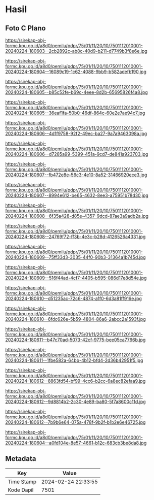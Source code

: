 # Hasil

## Foto C Plano

https://sirekap-obj-formc.kpu.go.id/a8d0/pemilu/pdpr/75/01/11/20/10/7501112010001-20240224-180603--2cb2892c-ab8c-40d9-b211-d7749b3f8e6e.jpg

https://sirekap-obj-formc.kpu.go.id/a8d0/pemilu/pdpr/75/01/11/20/10/7501112010001-20240224-180604--16089c19-1c62-4088-9bb9-b582adefb190.jpg

https://sirekap-obj-formc.kpu.go.id/a8d0/pemilu/pdpr/75/01/11/20/10/7501112010001-20240224-180605--b85c52fe-b69c-4eee-8d2b-65695826f4a8.jpg

https://sirekap-obj-formc.kpu.go.id/a8d0/pemilu/pdpr/75/01/11/20/10/7501112010001-20240224-180605--36eaf1fa-50b0-46df-864c-60e2e7ae94c7.jpg

https://sirekap-obj-formc.kpu.go.id/a8d0/pemilu/pdpr/75/01/11/20/10/7501112010001-20240224-180606--4d1f9758-92f2-49ec-ba27-9a7a9463098a.jpg

https://sirekap-obj-formc.kpu.go.id/a8d0/pemilu/pdpr/75/01/11/20/10/7501112010001-20240224-180606--d7285a99-5399-451a-9cd7-de841a923703.jpg

https://sirekap-obj-formc.kpu.go.id/a8d0/pemilu/pdpr/75/01/11/20/10/7501112010001-20240224-180607--fb472e8e-56c3-4e10-8a52-31466920ece3.jpg

https://sirekap-obj-formc.kpu.go.id/a8d0/pemilu/pdpr/75/01/11/20/10/7501112010001-20240224-180607--8994e612-be65-4632-8ee3-a75951b78d30.jpg

https://sirekap-obj-formc.kpu.go.id/a8d0/pemilu/pdpr/75/01/11/20/10/7501112010001-20240224-180608--6f35a428-d85e-4357-9dcd-87ae3a9adb2a.jpg

https://sirekap-obj-formc.kpu.go.id/a8d0/pemilu/pdpr/75/01/11/20/10/7501112010001-20240224-180608--24769f72-ff3b-4e3c-b28d-4126526a4331.jpg

https://sirekap-obj-formc.kpu.go.id/a8d0/pemilu/pdpr/75/01/11/20/10/7501112010001-20240224-180609--75ff33d3-3035-44f0-90b3-31364a1b745d.jpg

https://sirekap-obj-formc.kpu.go.id/a8d0/pemilu/pdpr/75/01/11/20/10/7501112010001-20240224-180609--516f44ad-4cf7-4405-b595-086d17e8d54e.jpg

https://sirekap-obj-formc.kpu.go.id/a8d0/pemilu/pdpr/75/01/11/20/10/7501112010001-20240224-180610--d51235ac-72c6-4874-a1f0-6d3a81ff916e.jpg

https://sirekap-obj-formc.kpu.go.id/a8d0/pemilu/pdpr/75/01/11/20/10/7501112010001-20240224-180610--6fdc626e-5b59-4804-86a6-2abcc2a1593f.jpg

https://sirekap-obj-formc.kpu.go.id/a8d0/pemilu/pdpr/75/01/11/20/10/7501112010001-20240224-180611--b47c70ad-5073-42cf-9775-bee05ca7766b.jpg

https://sirekap-obj-formc.kpu.go.id/a8d0/pemilu/pdpr/75/01/11/20/10/7501112010001-20240224-180611--1fbe582a-64bb-4b12-bfd4-2d36b42951f5.jpg

https://sirekap-obj-formc.kpu.go.id/a8d0/pemilu/pdpr/75/01/11/20/10/7501112010001-20240224-180612--8863fd54-bf99-4cc6-b2cc-6a8ec82efaa9.jpg

https://sirekap-obj-formc.kpu.go.id/a8d0/pemilu/pdpr/75/01/11/20/10/7501112010001-20240224-180612--9d8814b2-2c30-4e89-ba80-5f7a8600c11d.jpg

https://sirekap-obj-formc.kpu.go.id/a8d0/pemilu/pdpr/75/01/11/20/10/7501112010001-20240224-180612--7b9b6e64-075a-478f-9b2f-b1b2e6e46725.jpg

https://sirekap-obj-formc.kpu.go.id/a8d0/pemilu/pdpr/75/01/11/20/10/7501112010001-20240224-180604--a0fd104e-8e57-4661-b12c-683cb3be8da8.jpg


## Metadata

| Key        | Value               |
| ---------- | ------------------- |
| Time Stamp | 2024-02-24 22:33:55 |
| Kode Dapil | 7501                |



